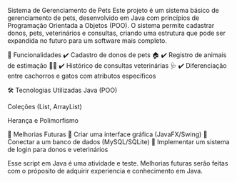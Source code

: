 Sistema de Gerenciamento de Pets Este projeto é um sistema básico de gerenciamento de pets, desenvolvido em Java com princípios de Programação Orientada a Objetos (POO). O sistema permite cadastrar donos, pets, veterinários e consultas, criando uma estrutura que pode ser expandida no futuro para um software mais completo.

📌 Funcionalidades ✔️ Cadastro de donos de pets 🏠 ✔️ Registro de animais de estimação 🐶🐱 ✔️ Histórico de consultas veterinárias 🩺 ✔️ Diferenciação entre cachorros e gatos com atributos específicos

🛠️ Tecnologias Utilizadas Java (POO)

Coleções (List, ArrayList)

Herança e Polimorfismo

📌 Melhorias Futuras 🔹 Criar uma interface gráfica (JavaFX/Swing) 🔹 Conectar a um banco de dados (MySQL/SQLite) 🔹 Implementar um sistema de login para donos e veterinários

Esse script em Java é uma atividade e teste. Melhorias futuras serão feitas com o próposito de adquirir experiencia e conhecimento em Java.
